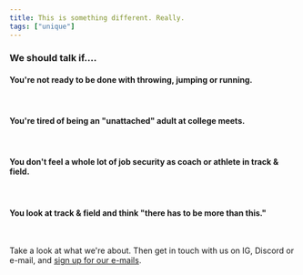 ```yaml
---
title: This is something different. Really.
tags: ["unique"]
---
```

<h3>We should talk if....</h3>  

<h4>You're not ready to be done with throwing, jumping or running.</h4><br>

<h4>You're tired of being an "unattached" adult at college meets.</h4><br>

<h4>You don't feel a whole lot of job security as coach or athlete in track & field.</h4><br>  

<h4>You look at track & field and think "there has to be more than this."</h4><br>

Take a look at what we're about. Then get in touch with us on IG, Discord or e-mail, and [sign up for our e-mails](http://eepurl.com/grB-vn). 


